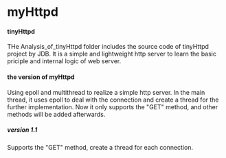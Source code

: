 # myHttpd
#### tinyHttpd
THe Analysis_of_tinyHttpd folder includes the source code of tinyHttpd project by JDB. It is a simple and lightweight 
http server to learn the basic priciple and internal logic of web server.


#### the version of myHttpd
Using epoll and multithread to realize a simple http server. In the main thread, it uses epoll to deal with the connection and create a thread for the further implementation. Now it only supports the "GET" method, and other methods will be added afterwards.   
  
##### version 1.1
Supports the "GET" method, create a thread for each connection.
